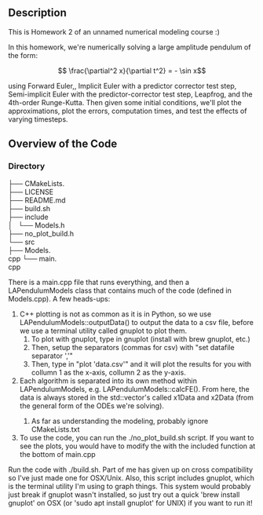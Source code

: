 ## Description
This is Homework 2 of an unnamed numerical modeling course :)

In this homework, we're numerically solving a large amplitude pendulum of the form:

$$ \frac{\partial^2 x}{\partial t^2} = - \sin x$$

using Forward Euler,, Implicit Euler with a predictor corrector test step, Semi-implicit Euler with the predictor-corrector test step, Leapfrog, and the 4th-order Runge-Kutta. Then given some initial conditions, we'll plot the approximations, plot the errors, computation times, and test the effects of varying timesteps.

## Overview of the Code
### Directory
├── CMakeLists.     <br />
├── LICENSE         <br />
├── README.md       <br />
├── build.sh        <br />
├── include         <br />
│   └── Models.h   <br />
├── no_plot_build.h <br />
└── src             <br />
    ├── Models.     <br />cpp
    └── main.       <br />cpp

There is a main.cpp file that runs everything, and then a LAPendulumModels class that contains much of the code (defined in Models.cpp). A few heads-ups:

1. C++ plotting is not as common as it is in Python, so we use LAPendulumModels::outputData() to output the data to a csv file, before we use a terminal utility called gnuplot to plot them.
	1. To plot with gnuplot, type in gnuplot (install with brew gnuplot, etc.)
	1. Then, setup the separators (commas for csv) with "set datafile separator ','"
	1. Then, type in "plot 'data.csv'" and it will plot the results for you with collumn 1 as the x-axis, collumn 2 as the y-axis.
1. Each algorithm is separated into its own method within LAPendulumModels, e.g. LAPendulumModels::calcFE(). From here, the data is always stored in the std::vector<double>'s called x1Data and x2Data (from the general form of the ODEs we're solving).
	1. As far as understanding the modeling, probably ignore CMakeLists.txt
1. To use the code, you can run the ./no_plot_build.sh script. If you want to see the plots, you would have to modify the with the included function at the bottom of main.cpp
 
Run the code with ./build.sh. Part of me has given up on cross compatibility so I've just made one for OSX/Unix. Also, this script includes gnuplot, which is the terminal utility I'm using to graph things. This system would probably just break if gnuplot wasn't installed, so just try out a quick 'brew install gnuplot' on OSX (or 'sudo apt install gnuplot' for UNIX) if you want to run it!

